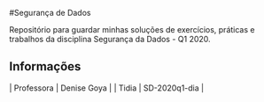 #Segurança de Dados

Repositório para guardar minhas soluções de exercícios, práticas e trabalhos da disciplina Segurança da Dados - Q1 2020.

## Informações

| Professora | Denise Goya |
| Tidia | SD-2020q1-dia |